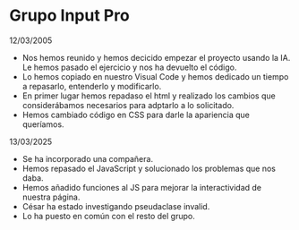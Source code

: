 # Grupo Input Pro

12/03/2005

- Nos hemos reunido y hemos decicido empezar el proyecto usando la IA. Le hemos pasado el ejercicio y nos ha devuelto el código.
- Lo hemos copiado en nuestro Visual Code y hemos dedicado un tiempo a repasarlo, entenderlo y modificarlo.
- En primer lugar hemos repadaso el html y realizado los cambios que considerábamos necesarios para adptarlo a lo solicitado.
- Hemos cambiado código en CSS para darle la apariencia que queríamos.

13/03/2025

- Se ha incorporado una compañera.
- Hemos repasado el JavaScript y solucionado los problemas que nos daba.
- Hemos añadido funciones al JS para mejorar la interactividad de nuestra página.
- César ha estado investigando pseudaclase invalid.
- Lo ha puesto en común con el resto del grupo.

